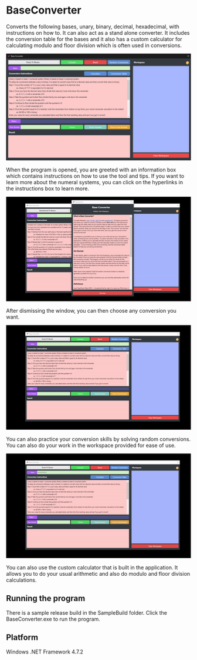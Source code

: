 # BaseConverter
Converts the following bases, unary, binary, decimal, hexadecimal, with instructions on how to.
It can also act as a stand alone converter. It includes the conversion table for the bases and it also has a custom calculator for calculating modulo and floor division which is often used in conversions.

![](Assets/Image01.PNG)

When the program is opened, you are greeted with an information box which contains instructions on how to use the tool and tips. If you want to learn more about the numeral systems, you can click on the hyperlinks in the instructions box to learn more.

![](Assets/Video01.gif)

After dismissing the window, you can then choose any conversion you want. 

![](Assets/Video02.gif)

You can also practice your conversion skills by solving random conversions. You can also do your work in the workspace provided for ease of use.

![](Assets/Video03.gif)

You can also use the custom calculator that is built in the application. It allows you to do your usual arithmetic and also do modulo and floor division calculations. 


## Running the program
There is a sample release build in the SampleBuild folder.
Click the BaseConverter.exe to run the program.

## Platform
Windows
.NET Framework 4.7.2